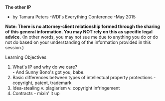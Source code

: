 <strong> The other IP </strong>
- by Tamara Peters
-WDI's Everything Conference
-May 2015

<strong>Note:  There is no attorney-client relationship formed through the sharing of this general information.   You may NOT rely on this as specific legal advice.</strong>  (In other words, you may not sue me due to anything you do or do not do based on your understanding of the information provided in this session.)


Learning Objectives
  1. What's IP and why do we care?  
    - And Sunny Bono's got you, babe.
  2. Basic differences between types of intellectual property protections
    - copyright, patent, trademark
  3. Idea-stealing v. plagiarism v. copyright infringement
  4. Contracts - mixin' it up
